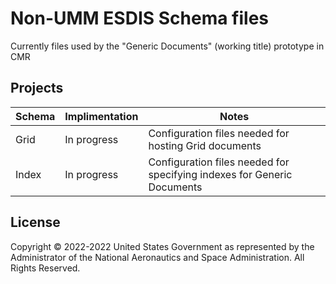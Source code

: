 # Non-UMM ESDIS Schema files

Currently files used by the "Generic Documents" (working title) prototype in CMR

## Projects

| Schema | Implimentation | Notes |
| ------ | -------------- | ----- |
| Grid   | In progress    | Configuration files needed for hosting Grid documents |
| Index  | In progress    | Configuration files needed for specifying indexes for Generic Documents |

## License

Copyright © 2022-2022 United States Government as represented by the
Administrator of the National Aeronautics and Space Administration. All Rights
Reserved.
